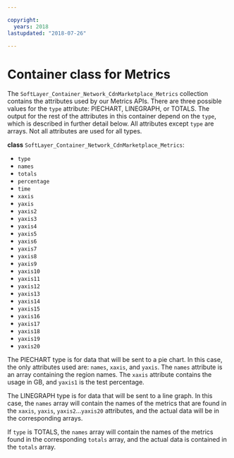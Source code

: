 ```yaml
---

copyright:
  years: 2018
lastupdated: "2018-07-26"

---
```


# Container class for Metrics
The `SoftLayer_Container_Network_CdnMarketplace_Metrics` collection contains the attributes used by our Metrics APIs. There are three possible values for the `type` attribute: PIECHART, LINEGRAPH, or TOTALS. The output for the rest of the attributes in this container depend on the `type`, which is described in further detail below. All attributes except `type` are arrays. Not all attributes are used for all types.

**class** `SoftLayer_Container_Network_CdnMarketplace_Metrics`:
* `type`
* `names`
* `totals`
* `percentage`
* `time`
* `xaxis`
* `yaxis`
* `yaxis2`
* `yaxis3`
* `yaxis4`
* `yaxis5`
* `yaxis6`
* `yaxis7`
* `yaxis8`
* `yaxis9`
* `yaxis10`
* `yaxis11`
* `yaxis12`
* `yaxis13`
* `yaxis14`
* `yaxis15`
* `yaxis16`
* `yaxis17`
* `yaxis18`
* `yaxis19`
* `yaxis20`

The PIECHART type is for data that will be sent to a pie chart. In this case, the only attributes used are: `names`, `xaxis`, and `yaxis`. The `names` attribute is an array containing the region names. The `xaxis` attribute contains the usage in GB, and `yaxis1` is the test percentage.


The LINEGRAPH type is for data that will be sent to a line graph. In this case, the `names` array will contain the names of the metrics that are found in the `xaxis`, `yaxis`, `yaxis2`...`yaxis20` attributes, and the actual data will be in the corresponding arrays.


If `type` is TOTALS, the `names` array will contain the names of the metrics found in the corresponding `totals` array, and the actual data is contained in the `totals` array.
